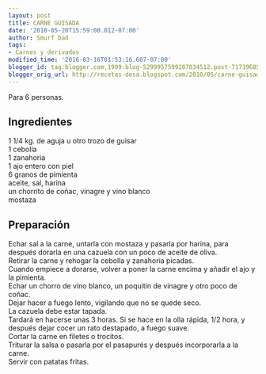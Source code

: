 ```yaml
---
layout: post
title: CARNE GUISADA
date: '2010-05-20T15:59:00.012-07:00'
author: Smurf Dad
tags:
- Carnes y derivados
modified_time: '2016-03-16T01:53:16.607-07:00'
blogger_id: tag:blogger.com,1999:blog-5299957599287034512.post-717396857613582049
blogger_orig_url: http://recetas-desa.blogspot.com/2010/05/carne-guisada.html
---
```


Para 6 personas.<br><h2>Ingredientes</h2><p>1 1/4 kg. de aguja u otro trozo de guisar<br/>1 cebolla<br/>1 zanahoria<br/>1 ajo entero con piel<br/>6 granos de pimienta<br/>aceite, sal, harina<br/>un chorrito de co&ntilde;ac, vinagre y vino blanco<br/>mostaza</p><h2>Preparaci&oacute;n</h2><p>Echar sal a la carne, untarla con mostaza y pasarla por harina, para despu&eacute;s dorarla en una cazuela con un poco de aceite de oliva.<br/>Retirar la carne y rehogar la cebolla y zanahoria picadas.<br/>Cuando empiece a dorarse, volver a poner la carne encima y a&ntilde;adir el ajo y la pimienta.<br/>Echar un chorro de vino blanco, un poquit&iacute;n de vinagre y otro poco de co&ntilde;ac.<br/>Dejar hacer a fuego lento, vigilando que no se quede seco.<br/>La cazuela debe estar tapada.<br/>Tardar&aacute; en hacerse unas 3 horas. Si se hace en la olla r&aacute;pida, 1/2 hora, y despu&eacute;s dejar cocer un rato destapado, a fuego suave.<br/>Cortar la carne en filetes o trocitos.<br/>Triturar la salsa o pasarla por el pasapur&eacute;s y despu&eacute;s incorporarla a la carne.<br/>Servir con patatas fritas.</p>